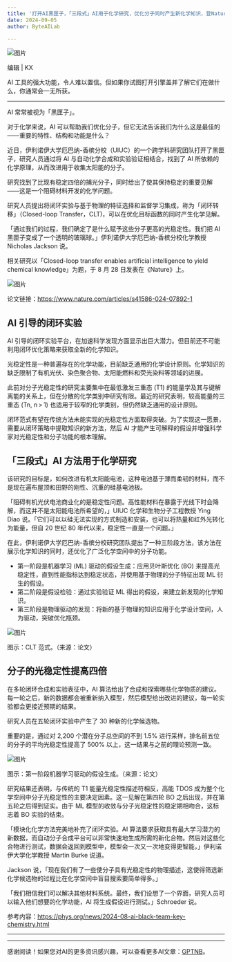 ```yaml
---
title: '打开AI黑匣子，「三段式」AI用于化学研究，优化分子同时产生新化学知识，登Nature'
date: 2024-09-05
author: ByteAILab

---
```


<img alt="图片" src="https://image.jiqizhixin.com/uploads/editor/db768978-8a37-4d44-b627-b8a9c3d6f49a/640.jpeg" />

编辑 | KX

AI 工具的强大功能，令人难以置信。但如果你试图打开引擎盖并了解它们在做什么，你通常会一无所获。

---
AI 常常被视为「黑匣子」。

对于化学来说，AI 可以帮助我们优化分子，但它无法告诉我们为什么这是最佳的——重要的特性、结构和功能是什么？

近日，伊利诺伊大学厄巴纳-香槟分校（UIUC）的一个跨学科研究团队打开了黑匣子，研究人员通过将 AI 与自动化学合成和实验验证相结合，找到了 AI 所依赖的化学原理，从而改进用于收集太阳能的分子。

研究找到了比现有稳定四倍的捕光分子，同时给出了使其保持稳定的重要见解 ——这是一个阻碍材料开发的化学问题。

研究人员提出将闭环实验与基于物理的特征选择和监督学习集成，称为「闭环转移」（Closed-loop Transfer，CLT)，可以在优化目标函数的同时产生化学见解。

「通过我们的过程，我们确定了是什么赋予这些分子更高的光稳定性。我们把 AI 黑匣子变成了一个透明的玻璃球。」伊利诺伊大学厄巴纳-香槟分校化学教授 Nicholas Jackson 说。

相关研究以「Closed-loop transfer enables artificial intelligence to yield chemical knowledge」为题，于 8 月 28 日发表在《Nature》上。

<img alt="图片" src="https://image.jiqizhixin.com/uploads/editor/8a9ba0ce-91fb-44b7-a421-d7304b42338d/640.png" />

论文链接：<https://www.nature.com/articles/s41586-024-07892-1>

## AI 引导的闭环实验

AI 引导的闭环实验平台，在加速科学发现方面显示出巨大潜力。但目前还不可能利用闭环优化策略来获取全新的化学知识。

光稳定性是一种普遍存在的化学功能，目前缺乏通用的化学设计原则。化学知识的缺乏限制了有机光伏、染色聚合物、太阳能燃料和荧光染料等领域的进展。

此前对分子光稳定性的研究主要集中在最低激发三重态 (T1) 的能量学及其与键解离能的关系上，但在分散的化学类别中研究有限。最近的研究表明，较高能量的三重态 (Tn, n > 1) 也适用于较窄的化学类别，但仍然缺乏通用的设计原则。

闭环范式有望在传统方法未能实现的光稳定性方面取得突破。为了实现这一愿景，需要从闭环策略中提取知识的新方法，然后 AI 才能产生可解释的假设并增强科学家对光稳定性和分子功能的根本理解。

## 「三段式」AI 方法用于化学研究

该研究的目标是，如何改进有机太阳能电池，这种电池基于薄而柔韧的材料，而不是现在遍布屋顶和田野的刚性、沉重的硅基电池板。

「阻碍有机光伏电池商业化的是稳定性问题。高性能材料在暴露于光线下时会降解，而这并不是太阳能电池所希望的，」UIUC 化学和生物分子工程教授 Ying Diao 说。「它们可以以硅无法实现的方式制造和安装，也可以将热量和红外光转化为能量，但自 20 世纪 80 年代以来，稳定性一直是一个问题。」

在此，伊利诺伊大学厄巴纳-香槟分校研究团队提出了一种三阶段方法，该方法在展示化学知识的同时，还优化了广泛化学空间中的分子功能。

- 第一阶段是机器学习 (ML) 驱动的假设生成：应用贝叶斯优化 (BO) 来提高光稳定性，直到性能指标达到稳定状态，并使用基于物理的分子特征出现 ML 衍生的假设。
- 第二阶段是假设检验：通过实验验证 ML 得出的假设，来建立新发现的化学知识。
- 第三阶段是物理驱动的发现：将新的基于物理的知识应用于化学设计空间，人为驱动，突破优化瓶颈。

<img alt="图片" src="https://image.jiqizhixin.com/uploads/editor/91a23ac9-74f4-4ca5-9378-85b88eb3d271/640.png" />

图示：CLT 范式。（来源：论文）

## 分子的光稳定性提高四倍

在多轮闭环合成和实验表征中，AI 算法给出了合成和探索哪些化学物质的建议。每一轮之后，新的数据都会被重新纳入模型，然后模型给出改进的建议，每一轮实验都会更接近预期的结果。

研究人员在五轮闭环实验中产生了 30 种新的化学候选物。

重要的是，通过对 2,200 个潜在分子总空间的不到 1.5% 进行采样，排名前五位的分子的平均光稳定性提高了 500% 以上，这一结果与之前的理论预测一致。

<img alt="图片" src="https://image.jiqizhixin.com/uploads/editor/346c391a-63ba-408b-9c2d-fd39f1c20afc/640.png" />

图示：第一阶段机器学习驱动的假设生成。（来源：论文）

研究结果还表明，与传统的 T1 能量光稳定性描述符相反，高能 TDOS 成为整个化学空间中分子光稳定性的主要决定因素。这一见解在第四轮 BO 之后出现，并在第五轮之后得到证实。由于 ML 模型的收敛与分子光稳定性的稳定期相吻合，这标志着 BO 实验的结束。

「模块化化学方法完美地补充了闭环实验。AI 算法要求获取具有最大学习潜力的新数据，而自动分子合成平台可以非常快速地生成所需的新化合物。然后对这些化合物进行测试，数据会返回到模型中，模型会一次又一次地变得更智能，」伊利诺伊大学化学教授 Martin Burke 说道。

Jackson 说，「现在我们有了一些使分子具有光稳定性的物理描述，这使得筛选新化学候选物的过程比在化学空间中盲目搜索要简单得多。」

「我们相信我们可以解决其他材料系统。最终，我们设想了一个界面，研究人员可以输入他们想要的化学功能，AI 将生成假设进行测试。」Schroeder 说。

参考内容：<https://phys.org/news/2024-08-ai-black-team-key-chemistry.html>

---
---
感谢阅读！如果您对AI的更多资讯感兴趣，可以查看更多AI文章：[GPTNB](https://gptnb.com)。